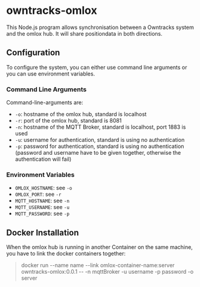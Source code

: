# owntracks-omlox
This Node.js program allows synchronisation between a Owntracks system and the omlox hub. It will share positiondata in both directions.

## Configuration

To configure the system, you can either use command line arguments or you can use environment variables.  



### Command Line Arguments

Command-line-arguments are:  
* `-o`: hostname of the omlox hub, standard is localhost  
* `-r`: port of the omlox hub, standard is 8081  
* `-n`: hostname of the MQTT Broker, standard is localhost, port 1883 is used  
* `-u`: username for authentication, standard is using no authentication  
* `-p`: password for authentication, standard is using no authentication (password and username have to be given together, otherwise the authentication will fail)  


### Environment Variables
* `OMLOX_HOSTNAME`: see `-o`  
* `OMLOX_PORT`: see `-r`  
* `MQTT_HOSTNAME`: see `-n`  
* `MQTT_USERNAME`: see `-u`  
* `MQTT_PASSWORD`: see `-p`  


## Docker Installation

When the omlox hub is running in another Container on the same machine, you have to link the docker containers together:  
>docker run --name name --link omlox-container-name:server owntracks-omlox:0.0.1 -- -n mqttBroker -u username -p password -o server